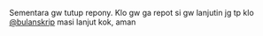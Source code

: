 Sementara gw tutup repony. Klo gw ga repot si gw lanjutin jg
tp klo [@bulanskrip](https://github.com/bulanskrip) masi lanjut kok, aman
